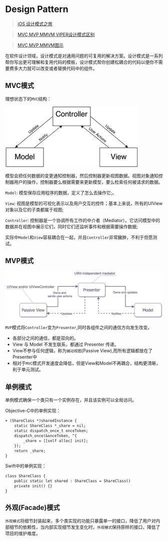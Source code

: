 # Design Pattern

> [iOS 设计模式之旅](https://github.com/skyming/Trip-to-iOS-Design-Patterns)

> [MVC,MVP,MMVM,VIPER设计模式区别](http://www.jianshu.com/p/b849c6972216)

> [MVC,MVP,MMVM图示](http://www.ruanyifeng.com/blog/2015/02/mvcmvp_mvvm.html)

在软件设计领域，设计模式是对通用问题的可复用的解决方案。设计模式是一系列帮你写出更可理解和复用代码的模板，设计模式帮你创建松耦合的代码以便你不需要费多大力就可以改变或者替换代码中的组件。

## MVC模式
理想状态下的`MVC`结构：

![mvc_struct](./IMG/mvc_struct.png)

模型会把任何数据的变更通知控制器，然后控制器更新视图数据。视图对象通知控制器用户的操作，控制器要么根据需要来更新模型，要么检索任何被请求的数据。

`Model`: 模型保存应用程序的数据，定义了怎么去操作它;。

`View`: 视图是模型的可视化表示以及用户交互的控件；基本上来说，所有的UIView对象以及它的子类都属于视图;

`Controller`: 控制器是一个协调所有工作的中介者（Mediator）。它访问模型中的数据并在视图中展示它们，同时它们还监听事件和根据需要操作数据;

实际中`Model`和`View`容易耦合在一起，并且`Controller`非常臃肿，不利于但愿测试。

## MVP模式

![mvp_struct](./IMG/mvp_struct.png)

`MVP`模式将`Controller`变为`Presenter`,同时各组件之间的通信方向发生改变。

- 各部分之间的通信，都是双向的。
- View 与 Model 不发生联系，都通过 Presenter 传递。
- View不参与任何逻辑，称为`被动视图`(Passive View),而所有逻辑都放在了Presenter中
- 相对于`MVC`模式开发速度会降低，但是View和Model不再耦合，结构更清晰，利于单元测试。

## 单例模式

单例模式确保一个类只有一个实例存在，并且该实例可以全局访问。

Objective-C中的单例实现：

```
+ (ShareClass *)sharedInstance {
    static ShareClass *_share = nil;
    static dispatch_once_t onceToken;
    dispatch_once(&onceToken, ^{
        _share = [[self alloc] init];
    });
    return _share;
}
```

Swift中的单例实现：

```
class ShareClass {
    public static let shared : ShareClass = ShareClass()
    private init() {}
}
```

## 外观(Facade)模式

`外观模式`将细节封装起来，多个类实现的功能只暴露单一的接口，降低了用户对内部细节的依赖性，当内部实现细节发生变化时，`外观模式`保持原样的接口，降低了项目的维护难度。
